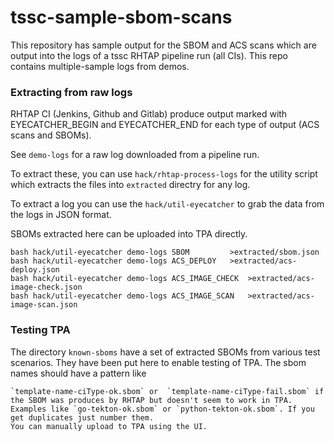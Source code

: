 # tssc-sample-sbom-scans

This repository has sample output for the SBOM and ACS scans which are output into the logs of a tssc RHTAP pipeline run (all CIs). This repo contains multiple-sample logs from demos. 

### Extracting from raw logs

RHTAP CI (Jenkins, Github and Gitlab) produce output marked with EYECATCHER_BEGIN and EYECATCHER_END for each type of output (ACS scans and SBOMs).

See  `demo-logs` for a raw log downloaded from a pipeline run.

To extract these, you can use `hack/rhtap-process-logs` for the utility script which extracts the files into `extracted` directry for any log.

To extract a log you can use the `hack/util-eyecatcher` to grab the data from the logs in JSON format. 

SBOMs extracted here can be uploaded into TPA directly. 

```
bash hack/util-eyecatcher demo-logs SBOM         >extracted/sbom.json
bash hack/util-eyecatcher demo-logs ACS_DEPLOY   >extracted/acs-deploy.json
bash hack/util-eyecatcher demo-logs ACS_IMAGE_CHECK  >extracted/acs-image-check.json
bash hack/util-eyecatcher demo-logs ACS_IMAGE_SCAN   >extracted/acs-image-scan.json
```

### Testing TPA

The directory `known-sboms` have a set of extracted SBOMs from various test scenarios. They have been put here to enable testing of TPA. The sbom names should have a pattern like

    `template-name-ciType-ok.sbom` or  `template-name-ciType-fail.sbom` if the SBOM was produces by RHTAP but doesn't seem to work in TPA.
    Examples like `go-tekton-ok.sbom` or `python-tekton-ok.sbom`. If you get duplicates just number them.
    You can manually upload to TPA using the UI. 
